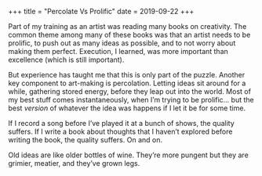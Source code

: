 +++
title = "Percolate Vs Prolific"
date = 2019-09-22
+++

Part of my training as an artist was reading many books on creativity. The common theme among many of these books was that an artist needs to be prolific, to push out as many ideas as possible, and to not worry about making them perfect. Execution, I learned, was more important than excellence (which is still important).

But experience has taught me that this is only part of the puzzle. Another key component to art-making is percolation. Letting ideas sit around for a while, gathering stored energy, before they leap out into the world. Most of my best stuff comes instantaneously, when I’m trying to be prolific… but the best _version_ of whatever the idea was happens if I let it be for some time.

If I record a song before I’ve played it at a bunch of shows, the quality suffers. If I write a book about thoughts that I haven’t explored before writing the book, the quality suffers. On and on.

Old ideas are like older bottles of wine. They’re more pungent but they are grimier, meatier, and they’ve grown legs.